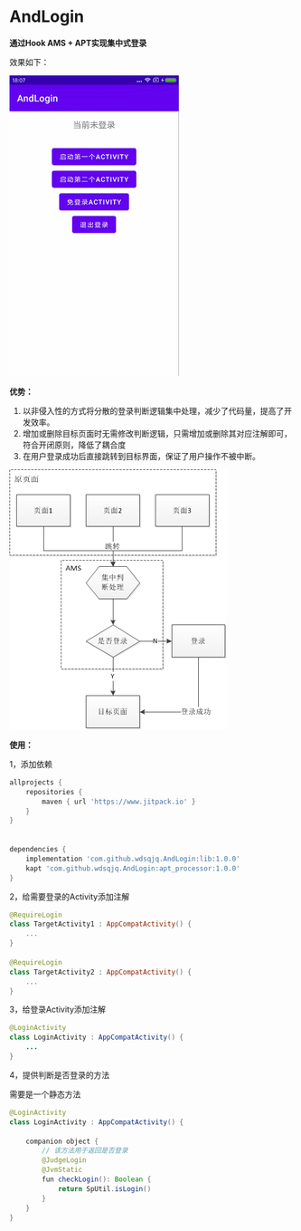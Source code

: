 ﻿# AndLogin

**通过Hook AMS + APT实现集中式登录**

效果如下：

![preview](img/preview.gif)



**优势：**

1. 以非侵入性的方式将分散的登录判断逻辑集中处理，减少了代码量，提高了开发效率。
2. 增加或删除目标页面时无需修改判断逻辑，只需增加或删除其对应注解即可，符合开闭原则，降低了耦合度
3. 在用户登录成功后直接跳转到目标界面，保证了用户操作不被中断。

![login](img/hook_login.png)

**使用：**

1，添加依赖

```groovy
allprojects {
    repositories {
        maven { url 'https://www.jitpack.io' }
    }
}


dependencies {
	implementation 'com.github.wdsqjq.AndLogin:lib:1.0.0'
	kapt 'com.github.wdsqjq.AndLogin:apt_processor:1.0.0'
}
```

2，给需要登录的Activity添加注解

```kotlin
@RequireLogin
class TargetActivity1 : AppCompatActivity() {
	...
}

@RequireLogin
class TargetActivity2 : AppCompatActivity() {
	...
}
```

3，给登录Activity添加注解

```java
@LoginActivity
class LoginActivity : AppCompatActivity() {
	...
}
```

4，提供判断是否登录的方法

需要是一个静态方法

```java
@LoginActivity
class LoginActivity : AppCompatActivity() {

    companion object {
        // 该方法用于返回是否登录
        @JudgeLogin
        @JvmStatic
        fun checkLogin(): Boolean {
            return SpUtil.isLogin()
        }
    }
}
```

